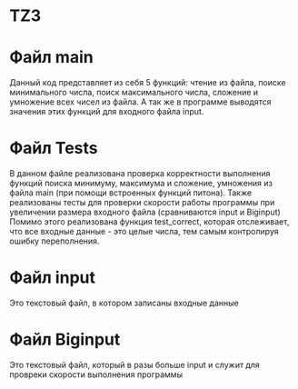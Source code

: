 # TZ3
  # Файл main
  Данный код представляет из себя 5 функций: чтение из файла, поиске минимального числа, поиск максимального числа, сложение и умножение всех чисел из файла. А так же в   программе выводятся значения этих функций для входного файла input.
  # Файл Tests
  В данном файле реализована проверка корректности выполнения функций поиска минимуму, максимума и сложение, умножения из файла main (при помощи встроенных функций питона).
  Также реализованы тесты для проверки скорости работы программы при увеличении размера входного файла (сравниваются input и Biginput)
  Помимо этого реализована функция test_correct, которая отслеживает, что все входные данные - это целые числа, тем самым контролируя ошибку переполнения.
  # Файл input
  Это текстовый файл, в котором записаны входные данные
  # Файл Biginput
  Это текстовый файл, который в разы больше input и служит для провреки скорости выполнения программы
  

